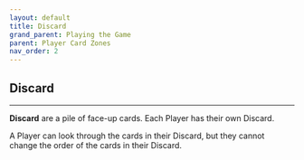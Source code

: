 ```yaml
---
layout: default
title: Discard
grand_parent: Playing the Game
parent: Player Card Zones
nav_order: 2
---
```



## Discard

---

**Discard** are a pile of face-up cards. Each Player has their own Discard.  

A Player can look through the cards in their Discard, but they cannot change the order of the cards in their Discard.